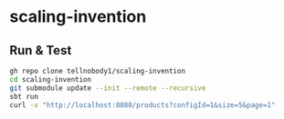 # scaling-invention

## Run & Test

```sh
gh repo clone tellnobody1/scaling-invention
cd scaling-invention
git submodule update --init --remote --recursive
sbt run
curl -v "http://localhost:8080/products?configId=1&size=5&page=1"
```
